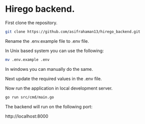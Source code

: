 # Hirego backend.

First clone the repository.

```bash
git clone https://github.com/asifrahaman13/hirego_backend.git
```

Rename the .env.example file to .env file.

In Unix based system you can use the following:

```bash
mv .env.example .env
```

In windows you can manually do the same.

Next update the required values in the .env file.

Now run the application in local development server.

```bash
go run src/cmd/main.go
```

The backend will run on the following port:

http://localhost:8000